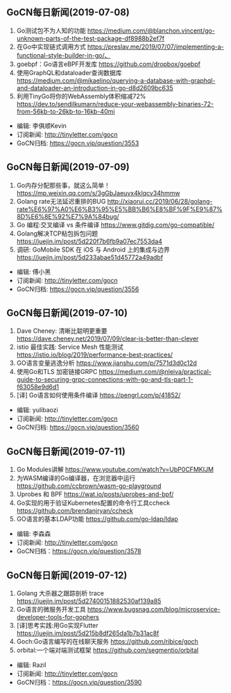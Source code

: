 ## GoCN每日新闻(2019-07-08)

1. Go测试包不为人知的功能 https://medium.com/@blanchon.vincent/go-unknown-parts-of-the-test-package-df8988b2ef7f
2. 在Go中实现链式调用方式 https://preslav.me/2019/07/07/implementing-a-functional-style-builder-in-go/、
3. goebpf：Go语言eBPF开发库 https://github.com/dropbox/goebpf
4. 使用GraphQL和dataloader查询数据库 https://medium.com/@mikaelino/querying-a-database-with-graphql-and-dataloader-an-introduction-in-go-d8d2609bc635
5. 利用TinyGo将你的WebAssembly体积缩减72% https://dev.to/sendilkumarn/reduce-your-webassembly-binaries-72-from-56kb-to-26kb-to-16kb-40mi

- 编辑: 李俱顺Kevin
- 订阅新闻: http://tinyletter.com/gocn
- GoCN归档: https://gocn.vip/question/3553

## GoCN每日新闻(2019-07-09)

1. Go内存分配那些事，就这么简单！https://mp.weixin.qq.com/s/3gGbJaeuvx4klqcv34hmmw
2. Golang rate无法延迟重排的BUG http://xiaorui.cc/2019/06/28/golang-rate%E6%97%A0%E6%B3%95%E5%BB%B6%E8%BF%9F%E9%87%8D%E6%8E%92%E7%9A%84bug/
3. Go 编程:交叉编译 vs 条件编译  https://www.gitdig.com/go-compatible/
4. Golang解决TCP粘包拆包问题 https://juejin.im/post/5d220f7b6fb9a07ec7553da4
5. 调研: GoMobile SDK 在 iOS 与 Android 上的集成与边界 https://juejin.im/post/5d233abae51d45772a49adbf

- 编辑: 傅小黑
- 订阅新闻: http://tinyletter.com/gocn
- GoCN归档: https://gocn.vip/question/3556


## GoCN每日新闻(2019-07-10)

1. Dave Cheney: 清晰比聪明更重要 https://dave.cheney.net/2019/07/09/clear-is-better-than-clever
2. istio 最佳实践: Service Mesh 性能测试 https://istio.io/blog/2019/performance-best-practices/
3. GO语言变量逃逸分析 https://www.jianshu.com/p/7571d3d0c12d
4. 使用Go和TLS 加密链接GRPC https://medium.com/@nleiva/practical-guide-to-securing-grpc-connections-with-go-and-tls-part-1-f63058e9d6d1
5. [译] Go语言如何使用条件编译 https://pengrl.com/p/41852/

- 编辑: yulibaozi
- 订阅新闻: http://tinyletter.com/gocn
- GoCN归档: https://gocn.vip/question/3560


## GoCN每日新闻(2019-07-11)

1. Go Modules讲解 https://www.youtube.com/watch?v=UbP0CFMKIJM
2. 为WASM编译的Go编译器，在浏览器中运行 https://github.com/ccbrown/wasm-go-playground
3. Uprobes 和 BPF https://wat.io/posts/uprobes-and-bpf/
4. Go实现的用于验证Kubernetes配置的命令行工具ccheck https://github.com/brendanjryan/ccheck
5. GO语言的基本LDAP功能 https://github.com/go-ldap/ldap

- 编辑: 李森森
- 订阅新闻: http://tinyletter.com/gocn
- GoCN归档：https://gocn.vip/question/3578

## GoCN每日新闻(2019-07-12)

1. Golang 大杀器之跟踪剖析 trace https://juejin.im/post/5d27400151882530af139a85
2. Go语言的微服务开发工具 https://www.bugsnag.com/blog/microservice-developer-tools-for-gophers
3. [译]思考实践:用Go实现Flutter https://juejin.im/post/5d215b8df265da1b7b31ac8f
4. Goch:Go语言编写的在线聊天服务 https://github.com/ribice/goch
5. orbital:一个端对端测试框架 https://github.com/segmentio/orbital

* 编辑: Razil
* 订阅新闻: http://tinyletter.com/gocn
* GoCN归档：https://gocn.vip/question/3590
